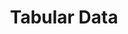 ---
title: "Tabular Data"
index: 1
materials:
- topic: "Motivation"
  files:
  - type: "colab"
    url: lectures/module2/2-1_tabular/2-1a – Motivation.ipynb
  - type: "video"
    url: "https://youtu.be/C6pC7ppxqSY?si=glGGBwtuirE0thw-"
- topic: "Numpy"
  files:
  - type: "colab"
    url: lectures/module2/2-1_tabular/2-1b – Numpy.ipynb
  - type: "video"
    url: "https://youtu.be/auNfl6hzwJo?si=KWc4Oz-4mNEyij34"
- topic: "Pandas"
  files:
  - type: "colab"
    url: lectures/module2/2-1_tabular/2-1c – Pandas.ipynb
  - type: "video"
    url: "https://youtu.be/poMj4Q9GlCM?si=Ub_Jl0ptbXB4mqmt"
assignment:
  files:
  - type: "colab"
    url: lectures/module2/2-1_tabular/HW2-1.ipynb
---